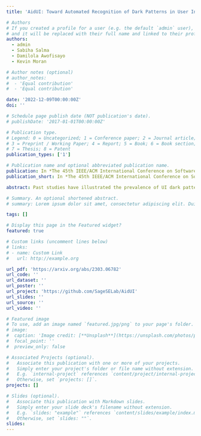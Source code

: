 ```yaml
---
title: 'AidUI: Toward Automated Recognition of Dark Patterns in User Interfaces'

# Authors
# If you created a profile for a user (e.g. the default `admin` user), write the username (folder name) here
# and it will be replaced with their full name and linked to their profile.
authors:
  - admin
  - Sabiha Salma
  - Damilola Awofisayo
  - Kevin Moran

# Author notes (optional)
# author_notes:
#  - 'Equal contribution'
#  - 'Equal contribution'

date: '2022-12-09T00:00:00Z'
doi: ''

# Schedule page publish date (NOT publication's date).
# publishDate: '2017-01-01T00:00:00Z'

# Publication type.
# Legend: 0 = Uncategorized; 1 = Conference paper; 2 = Journal article;
# 3 = Preprint / Working Paper; 4 = Report; 5 = Book; 6 = Book section;
# 7 = Thesis; 8 = Patent
publication_types: ['1']

# Publication name and optional abbreviated publication name.
publication: In *The 45th IEEE/ACM International Conference on Software Engineering (ICSE 2023), Melbourne, Australia, May 14th-20th, 2023*
publication_short: In *The 45th IEEE/ACM International Conference on Software Engineering (ICSE 2023), Melbourne, Australia, May 14th-20th, 2023*

abstract: Past studies have illustrated the prevalence of UI dark patterns, or user interfaces that can lead end-users toward (unknowingly) taking actions that they may not have intended. Such deceptive UI designs can result in adverse effects on end users, such as oversharing personal information or financial loss. While significant research progress has been made toward the development of dark pattern taxonomies, developers and users currently lack guidance to help recognize, avoid, and navigate these often subtle design motifs. However, automated recognition of dark patterns is a challenging task, as the instantiation of a single type of pattern can take many forms, leading to significant variability. In this paper, we take the first step toward understanding the extent to which common UI dark patterns can be automatically recognized in modern software applications. To do this, we introduce AidUI, a novel automated approach that uses computer vision and natural language processing techniques to recognize a set of visual and textual cues in application screenshots that signify the presence of ten unique UI dark patterns, allowing for their detection, classification, and localization. To evaluate our approach, we have constructed ContextDP, the current largest dataset of fully-localized UI dark patterns that spans 175 mobile and 83 web UI screenshots containing 301 dark pattern instances. The results of our evaluation illustrate that AidUI achieves an overall precision of 0.66, recall of 0.67, F1-score of 0.65 in detecting dark pattern instances, reports few false positives, and is able to localize detected patterns with an IoU score of ~0.84. Furthermore, a significant subset of our studied dark patterns can be detected quite reliably (F1 score of over 0.82), and future research directions may allow for improved detection of additional patterns.

# Summary. An optional shortened abstract.
# summary: Lorem ipsum dolor sit amet, consectetur adipiscing elit. Duis posuere tellus ac convallis placerat. Proin tincidunt magna sed ex sollicitudin condimentum.

tags: []

# Display this page in the Featured widget?
featured: true

# Custom links (uncomment lines below)
# links:
# - name: Custom Link
#   url: http://example.org

url_pdf: 'https://arxiv.org/abs/2303.06782'
url_code: ''
url_dataset: ''
url_poster: ''
url_project: 'https://github.com/SageSELab/AidUI'
url_slides: ''
url_source: ''
url_video: ''

# Featured image
# To use, add an image named `featured.jpg/png` to your page's folder.
# image:
#  caption: 'Image credit: [**Unsplash**](https://unsplash.com/photos/pLCdAaMFLTE)'
#  focal_point: ''
#  preview_only: false

# Associated Projects (optional).
#   Associate this publication with one or more of your projects.
#   Simply enter your project's folder or file name without extension.
#   E.g. `internal-project` references `content/project/internal-project/index.md`.
#   Otherwise, set `projects: []`.
projects: []

# Slides (optional).
#   Associate this publication with Markdown slides.
#   Simply enter your slide deck's filename without extension.
#   E.g. `slides: "example"` references `content/slides/example/index.md`.
#   Otherwise, set `slides: ""`.
slides:
---
```


<!-- {{% callout note %}}
Click the _Cite_ button above to demo the feature to enable visitors to import publication metadata into their reference management software.
{{% /callout %}}

{{% callout note %}}
Create your slides in Markdown - click the _Slides_ button to check out the example.
{{% /callout %}}

Supplementary notes can be added here, including [code, math, and images](https://wowchemy.com/docs/writing-markdown-latex/).
 -->
